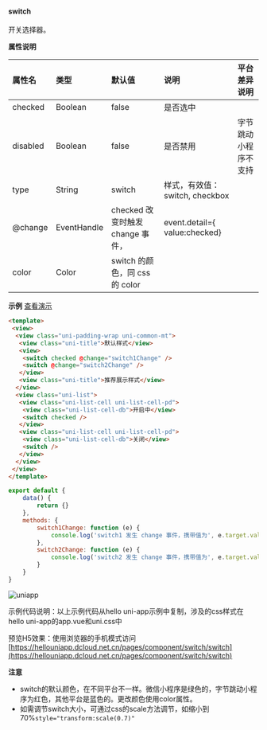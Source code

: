 <!--
 * @Date: 2021-07-20 10:52:36
 * @LastEditors: E'vils
 * @LastEditTime: 2021-07-20 14:06:36
 * @Description: 
 * @FilePath: /docs/component/switch.md
-->

#### switch

开关选择器。

**属性说明**

|属性名|类型|默认值|说明|平台差异说明|
|:-|:-|:-|:-|:-|
|checked|Boolean|false|是否选中|
|disabled|Boolean|false|是否禁用|字节跳动小程序不支持|
|type|String|switch|样式，有效值：switch, checkbox|
|@change|EventHandle|checked 改变时触发 change 事件，|event.detail={ value:checked}|
|color|Color|switch 的颜色，同 css 的 color|&nbsp;|

**示例** [查看演示](https://hellouniapp.dcloud.net.cn/pages/component/switch/switch)

```html
<template>
 <view>
  <view class="uni-padding-wrap uni-common-mt">
   <view class="uni-title">默认样式</view>
   <view>
    <switch checked @change="switch1Change" />
    <switch @change="switch2Change" />
   </view>
   <view class="uni-title">推荐展示样式</view>
  </view>
  <view class="uni-list">
   <view class="uni-list-cell uni-list-cell-pd">
    <view class="uni-list-cell-db">开启中</view>
    <switch checked />
   </view>
   <view class="uni-list-cell uni-list-cell-pd">
    <view class="uni-list-cell-db">关闭</view>
    <switch />
   </view>
  </view>
 </view>
</template>
```

```javascript
export default {
    data() {
        return {}
    },
    methods: {
        switch1Change: function (e) {
            console.log('switch1 发生 change 事件，携带值为', e.target.value)
        },
        switch2Change: function (e) {
            console.log('switch2 发生 change 事件，携带值为', e.target.value)
        }
    }
}
```

![uniapp](https://bjetxgzv.cdn.bspapp.com/VKCEYUGU-uni-app-doc/51f6fb50-4f2f-11eb-b680-7980c8a877b8.png)

示例代码说明：以上示例代码从hello uni-app示例中复制，涉及的css样式在hello uni-app的app.vue和uni.css中

预览H5效果：使用浏览器的手机模式访问[https://hellouniapp.dcloud.net.cn/pages/component/switch/switch](https://hellouniapp.dcloud.net.cn/pages/component/switch/switch)

**注意**

- switch的默认颜色，在不同平台不一样。微信小程序是绿色的，字节跳动小程序为红色，其他平台是蓝色的。更改颜色使用color属性。
- 如需调节switch大小，可通过css的scale方法调节，如缩小到70%`style="transform:scale(0.7)"`
